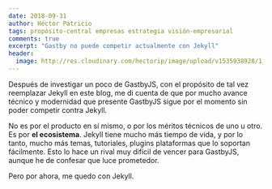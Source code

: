 ```yaml
---
date: 2018-09-31
author: Héctor Patricio
tags: propósito-central empresas estrategia visión-empresarial
comments: true
excerpt: "Gastby no puede competir actualmente con Jekyll"
header:
  image: http://res.cloudinary.com/hectorip/image/upload/v1535938928/1_IMgyPbPVGMX5ZNYLZLCRGQ_cyd4nb.png
---
```


Después de investigar un poco de GastbyJS, con el propósito de tal vez reemplazar Jekyll
en este blog, me di cuenta de que por mucho avance técnico y modernidad que presente GastbyJS
sigue por el momento sin poder competir contra Jekyll.

No es por el producto en sí mismo, o por los méritos técnicos de uno u otro. Es por **el
ecosistema**. Jekyll tiene mucho más tiempo de vida, y por lo tanto, mucho más temas,
tutoriales, plugins plataformas que lo soportan fácilmente. Esto lo hace un rival muy
difícil de vencer para GastbyJS, aunque he de confesar que luce prometedor.

Pero por ahora, me quedo con Jekyll.
